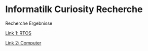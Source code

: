 # Informatilk Curiosity Recherche
 Recherche Ergebnisse


[Link 1: RTOS](https://www.geeksforgeeks.org/real-time-operating-system-rtos/)

[Link 2: Computer](https://media.ccc.de/v/35c3-9783-the_mars_rover_on-board_computer)

